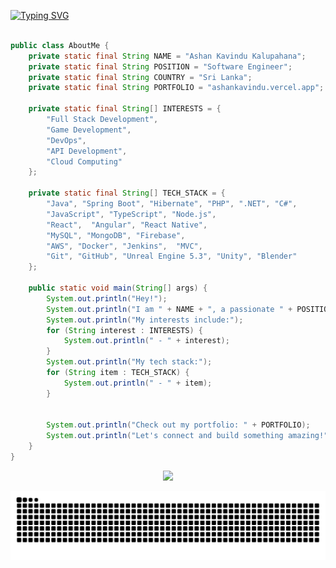 


[![Typing SVG](<https://readme-typing-svg.demolab.com?font=Fira+Code&pause=E0FBE2&color=E0FBE2&center=false&random=false&width=1000&lines=I'm+Ashan+Kavindu;𝗕𝗦𝗰+(Hons)+Software+Engineering>)](https://git.io/typing-svg)
```java

public class AboutMe {
    private static final String NAME = "Ashan Kavindu Kalupahana";
    private static final String POSITION = "Software Engineer";
    private static final String COUNTRY = "Sri Lanka";
    private static final String PORTFOLIO = "ashankavindu.vercel.app";

    private static final String[] INTERESTS = {
        "Full Stack Development",
        "Game Development",
        "DevOps",
        "API Development",
        "Cloud Computing"
    };

    private static final String[] TECH_STACK = {
        "Java", "Spring Boot", "Hibernate", "PHP", ".NET", "C#",
        "JavaScript", "TypeScript", "Node.js", 
        "React",  "Angular", "React Native",
        "MySQL", "MongoDB", "Firebase",
        "AWS", "Docker", "Jenkins",  "MVC",
        "Git", "GitHub", "Unreal Engine 5.3", "Unity", "Blender"
    };

    public static void main(String[] args) {
        System.out.println("Hey!");
        System.out.println("I am " + NAME + ", a passionate " + POSITION + " Based in " + COUNTRY + ".");
        System.out.println("My interests include:");
        for (String interest : INTERESTS) {
            System.out.println(" - " + interest);
        }
        System.out.println("My tech stack:");
        for (String item : TECH_STACK) {
            System.out.println(" - " + item);
        }


        System.out.println("Check out my portfolio: " + PORTFOLIO);
        System.out.println("Let's connect and build something amazing!");
    }
}

```


<div align="center">
<p align="center">
  <a href="#">
    <img src="https://skillicons.dev/icons?i=androidstudio,idea,pycharm,vscode,visualstudio,postman,spring,hibernate,expressjs,cloudflare,css,bootstrap,codepen,arduino,tailwind,firebase,git,github,html,java,python,cs,js,ts,dart,maven,php,react,threejs,stackoverflow,xd,figma,docker,angular,jenkins,mysql,mongo,gql,python,nodejs,unreal,unity,blender,aws,gcp,flask,vercel,vite,tensorflow,pytorch,opencv" />
  </a>
</p>
    <picture>
  <source media="(prefers-color-scheme: dark)" srcset="https://github.com/Ashan-TUF/Ashan-TUF/blob/output/github-contribution-grid-snake-dark.svg" />
  <source media="(prefers-color-scheme: light)" srcset="https://github.com/Ashan-TUF/Ashan-TUF/blob/output/github-contribution-grid-snake.svg" />
  <img alt="github-snake" src="https://github.com/Ashan-TUF/Ashan-TUF/blob/output/github-contribution-grid-snake.svg" />
</picture>

</div>
